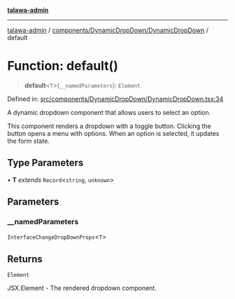 [**talawa-admin**](../../../../README.md)

***

[talawa-admin](../../../../modules.md) / [components/DynamicDropDown/DynamicDropDown](../README.md) / default

# Function: default()

> **default**\<`T`\>(`__namedParameters`): `Element`

Defined in: [src/components/DynamicDropDown/DynamicDropDown.tsx:34](https://github.com/bint-Eve/talawa-admin/blob/16ddeb98e6868a55bca282e700a8f4212d222c01/src/components/DynamicDropDown/DynamicDropDown.tsx#L34)

A dynamic dropdown component that allows users to select an option.

This component renders a dropdown with a toggle button. Clicking the button
opens a menu with options. When an option is selected, it updates the form state.

## Type Parameters

• **T** *extends* `Record`\<`string`, `unknown`\>

## Parameters

### \_\_namedParameters

`InterfaceChangeDropDownProps`\<`T`\>

## Returns

`Element`

JSX.Element - The rendered dropdown component.
